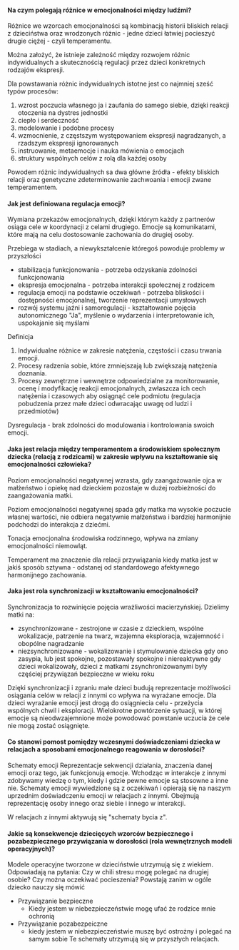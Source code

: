 #### Na czym polegają różnice w emocjonalności między ludźmi?
Różnice we wzorcach emocjonalności są kombinacją historii bliskich relacji z dzieciństwa oraz wrodzonych różnic - jedne dzieci łatwiej pocieszyć drugie ciężej - czyli temperamentu.

Można założyć, że istnieje zależność między rozwojem różnic indywidualnych a skutecznością regulacji przez dzieci konkretnych rodzajów ekspresji.

Dla powstawania różnic indywidualnych istotne jest co najmniej sześć typów procesów:
1. wzrost poczucia własnego ja i zaufania do samego siebie, dzięki reakcji otoczenia na dystres jednostki
2. ciepło i serdeczność
3. modelowanie i podobne procesy
4. wzmocnienie, z częstszym występowaniem ekspresji nagradzanych, a rzadszym ekspresji ignorowanych
5. instruowanie, metaemocje i nauka mówienia o emocjach
6. struktury wspólnych celów z rolą dla każdej osoby

Powodem różnic indywidualnych sa dwa główne źródła - efekty bliskich relacji oraz genetyczne zdeterminowanie zachwoania i emocji zwane temperamentem.
#### Jak jest definiowana regulacja emocji?
Wymiana przekazów emocjonalnych, dzięki którym każdy z partnerów osiąga cele w koordynacji z celami drugiego. Emocje są komunikatami, które mają na celu dostosowanie zachowania do drugiej osoby.

Przebiega w stadiach, a niewykształcenie któregoś powoduje problemy w przyszłości
- stabilizacja funkcjonowania - potrzeba odzyskania zdolności funkcjonowania
- ekspresja emocjonalna - potrzeba interakcji społecznej z rodzicem
- regulacja emocji na podstawie oczekiwań - potrzeba bliskości i dostępności emocjonalnej, tworzenie reprezentacji umysłowych 
- rozwój systemu jaźni i samoregulacji - kształtowanie pojęcia autonomicznego "Ja", myślenie o wydarzenia i interpretowanie ich, uspokajanie się myślami

Definicja
1. Indywidualne różnice w zakresie natężenia, częstości i czasu trwania emocji.
2. Procesy radzenia sobie, które zmniejszają lub zwiększają natężenia doznania.
3. Procesy zewnętrzne i wewnętrze odpowiedzialne za monitorowanie, ocenę i modyfikację reakcji emocjonalnych, zwłaszcza ich cech natężenia i czasowych aby osiągnąć cele podmiotu (regulacja pobudzenia przez małe dzieci odwracając uwagę od ludzi i przedmiotów)

Dysregulacja - brak zdolności do modulowania i kontrolowania swoich emocji. 
#### Jaka jest relacja między temperamentem a środowiskiem społecznym dziecka (relacją z rodzicami) w zakresie wpływu na kształtowanie się emocjonalności człowieka?

Poziom emocjonalności negatywnej wzrasta, gdy zaangażowanie ojca w małżeństwo i opiekę nad dzieckiem pozostaje w dużej rozbieżności do zaangażowania matki.

Poziom emocjonalności negatywnej spada gdy matka ma wysokie poczucie własnej wartości, nie odbiera negatywnie małżeństwa i bardziej harmonijnie podchodzi do interakcja z dziećmi.

Tonacja emocjonalna środowiska rodzinnego, wpływa na zmiany emocjonalności niemowląt.

Temperament ma znaczenie dla relacji przywiązania kiedy matka jest w jakiś sposób sztywna - odstanej od standardowego afektywnego harmonijnego zachowania.


#### Jaka jest rola synchronizacji w kształtowaniu emocjonalności?
Synchronizacja to rozwinięcie pojęcia wrażliwości macierzyńskiej. 
Dzielimy matki na: 
- zsynchronizowane - zestrojone w czasie z dzieckiem, wspólne wokalizacje, patrzenie na twarz, wzajemna eksploracja, wzajemność i obopólne nagradzanie 
- niezsynchronizowane - wokalizowanie i stymulowanie dziecka gdy ono zasypia, lub jest spokojne, pozostawały spokojne i niereaktywne gdy dzieci wokalizowały, 
dzieci z matkami zsynchronizowanymi były częściej przywiązań bezpieczne w wieku roku

Dzięki synchronizacji i zgraniu małe dzieci budują reprezentacje możliwości osiągania celów w relacji z innymi co wpływa na wyrażane emocje. 
Dla dzieci wyrażanie emocji jest drogą do osiągniecia celu - przeżycia wspólnych chwil i eksploracji. Wielokrotne powtórzenie sytuacji, w której emocje są nieodwzajemnione może powodować powstanie uczucia że cele nie mogą zostać osiągnięte. 

#### Co stanowi pomost pomiędzy wczesnymi doświadczeniami dziecka w relacjach a sposobami emocjonalnego reagowania w dorosłości?

Schematy emocji
Reprezentacje sekwencji działania, znaczenia danej emocji oraz tego, jak funkcjonują emocje. Wchodząc w interakcje z innymi zdobywamy wiedzę o tym, kiedy i gdzie pewne emocje są stosowne a inne nie. Schematy emocji  wywiedzione są z oczekiwań i opierają się na naszym uprzednim doświadczeniu emocji w relacjach z innymi. Obejmują reprezentację osoby innego oraz siebie i innego w interakcji.

W relacjach z innymi aktywują się "schematy bycia z".
#### Jakie są konsekwencje dziecięcych wzorców bezpiecznego i pozabezpiecznego przywiązania w dorosłości (rola wewnętrznych modeli operacyjnych)?
Modele operacyjne tworzone w dzieciństwie utrzymują się z wiekiem. Odpowiadają na pytania: Czy w chili stresu mogę polegać na drugiej osobie? Czy można oczekiwać pocieszenia?
Powstają zanim w ogóle dziecko nauczy się mówić
- Przywiązanie bezpieczne
	- Kiedy jestem w niebezpieczeństwie mogę ufać że rodzice mnie ochronią
- Przywiązanie pozabezpeiczne
	- kiedy jestem w niebezpieczeństwie muszę być ostrożny i polegać na samym sobie
Te schematy utrzymują się w przyszłych relacjach.